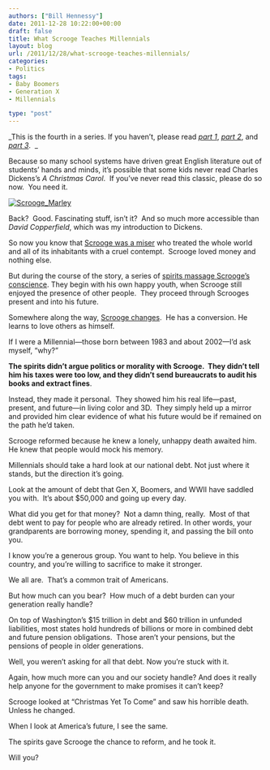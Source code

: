 ```yaml
---
authors: ["Bill Hennessy"]
date: 2011-12-28 10:22:00+00:00
draft: false
title: What Scrooge Teaches Millennials
layout: blog
url: /2011/12/28/what-scrooge-teaches-millennials/
categories:
- Politics
tags:
- Baby Boomers
- Generation X
- Millennials

type: "post"
---
```


_This is the fourth in a series. If you haven’t, please read _[_part 1_](https://hennessysview.com/living/the-ghost-of-christmas-yet-to-come/)_, _[_part 2_](https://hennessysview.com/living/a-merry-christmas-after-all/)_, and _[_part 3_](https://hennessysview.com/living/how-government-growth-creates-scrooges/)_.  _

Because so many school systems have driven great English literature out of students’ hands and minds, it’s possible that some kids never read Charles Dickens’s _A Christmas Carol_.  If you’ve never read this classic, please do so now.  You need it.

[![Scrooge_Marley](https://hennessysview.com/wp-content/uploads/2011/12/Scrooge_Marley_thumb.jpg)
](https://hennessysview.com/wp-content/uploads/2011/12/Scrooge_Marley.jpg)

Back?  Good. Fascinating stuff, isn’t it?  And so much more accessible than _David Copperfield_, which was my introduction to Dickens.

So now you know that [Scrooge was a miser](https://hennessysview.com/living/how-government-growth-creates-scrooges) who treated the whole world and all of its inhabitants with a cruel contempt.  Scrooge loved money and nothing else.

But during the course of the story, a series of [spirits massage Scrooge’s conscience](https://hennessysview.com/living/the-ghost-of-christmas-yet-to-come/). They begin with his own happy youth, when Scrooge still enjoyed the presence of other people.  They proceed through Scrooges present and into his future.

Somewhere along the way, [Scrooge changes](https://hennessysview.com/living/a-merry-christmas-after-all/).  He has a conversion. He learns to love others as himself.

If I were a Millennial—those born between 1983 and about 2002—I’d ask myself, “why?”

**The spirits didn’t argue politics or morality with Scrooge.  They didn’t tell him his taxes were too low, and they didn’t send bureaucrats to audit his books and extract fines**.

Instead, they made it personal.  They showed him his real life—past, present, and future—in living color and 3D.  They simply held up a mirror and provided him clear evidence of what his future would be if remained on the path he’d taken.

Scrooge reformed because he knew a lonely, unhappy death awaited him. He knew that people would mock his memory.

Millennials should take a hard look at our national debt. Not just where it stands, but the direction it’s going.

Look at the amount of debt that Gen X, Boomers, and WWII have saddled you with.  It’s about $50,000 and going up every day.

What did you get for that money?  Not a damn thing, really.  Most of that debt went to pay for people who are already retired. In other words, your grandparents are borrowing money, spending it, and passing the bill onto you.

I know you’re a generous group. You want to help. You believe in this country, and you’re willing to sacrifice to make it stronger.

We all are.  That’s a common trait of Americans.

But how much can you bear?  How much of a debt burden can your generation really handle?

On top of Washington’s $15 trillion in debt and $60 trillion in unfunded liabilities, most states hold hundreds of billions or more in combined debt and future pension obligations.  Those aren’t your pensions, but the pensions of people in older generations.

Well, you weren’t asking for all that debt. Now you’re stuck with it.

Again, how much more can you and our society handle? And does it really help anyone for the government to make promises it can’t keep?

Scrooge looked at “Christmas Yet To Come” and saw his horrible death. Unless he changed.

When I look at America’s future, I see the same.

The spirits gave Scrooge the chance to reform, and he took it.

Will you?

